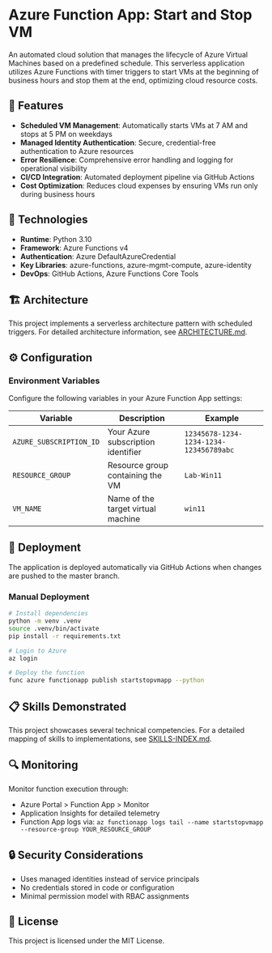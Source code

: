 # Azure Function App: Start and Stop VM

An automated cloud solution that manages the lifecycle of Azure Virtual Machines based on a predefined schedule. This serverless application utilizes Azure Functions with timer triggers to start VMs at the beginning of business hours and stop them at the end, optimizing cloud resource costs.

## 🎯 Features

- **Scheduled VM Management**: Automatically starts VMs at 7 AM and stops at 5 PM on weekdays
- **Managed Identity Authentication**: Secure, credential-free authentication to Azure resources
- **Error Resilience**: Comprehensive error handling and logging for operational visibility
- **CI/CD Integration**: Automated deployment pipeline via GitHub Actions
- **Cost Optimization**: Reduces cloud expenses by ensuring VMs run only during business hours

## 🔧 Technologies

- **Runtime**: Python 3.10
- **Framework**: Azure Functions v4
- **Authentication**: Azure DefaultAzureCredential
- **Key Libraries**: azure-functions, azure-mgmt-compute, azure-identity
- **DevOps**: GitHub Actions, Azure Functions Core Tools

## 🏗️ Architecture

This project implements a serverless architecture pattern with scheduled triggers. For detailed architecture information, see [ARCHITECTURE.md](./ARCHITECTURE.md).

## ⚙️ Configuration

### Environment Variables

Configure the following variables in your Azure Function App settings:

| Variable | Description | Example |
|----------|-------------|---------|
| `AZURE_SUBSCRIPTION_ID` | Your Azure subscription identifier | `12345678-1234-1234-1234-123456789abc` |
| `RESOURCE_GROUP` | Resource group containing the VM | `Lab-Win11` |
| `VM_NAME` | Name of the target virtual machine | `win11` |

## 🚀 Deployment

The application is deployed automatically via GitHub Actions when changes are pushed to the master branch.

### Manual Deployment

```bash
# Install dependencies
python -m venv .venv
source .venv/bin/activate
pip install -r requirements.txt

# Login to Azure
az login

# Deploy the function
func azure functionapp publish startstopvmapp --python
```

## 📋 Skills Demonstrated

This project showcases several technical competencies. For a detailed mapping of skills to implementations, see [SKILLS-INDEX.md](./SKILLS-INDEX.md).

## 🔍 Monitoring

Monitor function execution through:

- Azure Portal > Function App > Monitor
- Application Insights for detailed telemetry
- Function App logs via: `az functionapp logs tail --name startstopvmapp --resource-group YOUR_RESOURCE_GROUP`

## 🔒 Security Considerations

- Uses managed identities instead of service principals
- No credentials stored in code or configuration
- Minimal permission model with RBAC assignments

## 📄 License

This project is licensed under the MIT License.
